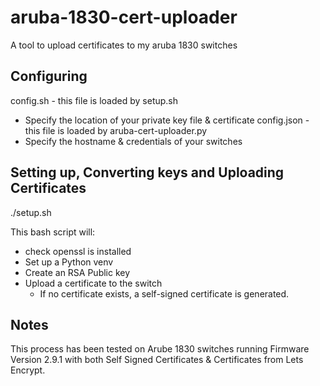 # aruba-1830-cert-uploader
A tool to upload certificates to my aruba 1830 switches

## Configuring

config.sh - this file is loaded by setup.sh
 - Specify the location of your private key file & certificate
config.json - this file is loaded by aruba-cert-uploader.py
- Specify the hostname & credentials of your switches

## Setting up, Converting keys and Uploading Certificates

  ./setup.sh

  This bash script will: 
  - check openssl is installed
  - Set up a Python venv
  - Create an RSA Public key
  - Upload a certificate to the switch
    - If no certificate exists, a self-signed certificate is generated.
   
## Notes

This process has been tested on Arube 1830 switches running Firmware Version 2.9.1 with both Self Signed Certificates & Certificates from Lets Encrypt.

